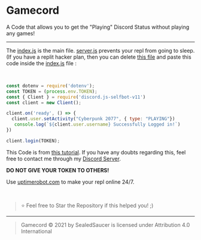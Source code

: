 # Gamecord
A Code that allows you to get the "Playing" Discord Status without playing any games!

----

The [index.js](https://github.com/SealedSaucer/Gamecord/blob/main/index.js) is the main file. [server.js](https://github.com/SealedSaucer/Gamecord/blob/main/server.js) prevents your repl from going to sleep. (If you have a replit hacker plan, then you can delete [this file](https://github.com/SealedSaucer/Gamecord/blob/main/server.js) and paste this code inside the [index.js](https://github.com/SealedSaucer/Gamecord/blob/main/index.js) file : 

</br>

```js
const dotenv = require('dotenv');
const TOKEN = (process.env.TOKEN);
const { Client } = require('discord.js-selfbot-v11')
const client = new Client();

client.on('ready', () => { 
  client.user.setActivity("Cyberpunk 2077", { type: "PLAYING"})
   console.log(`${client.user.username} Successfully Logged in!`)
})

client.login(TOKEN);
```

This Code is from [this tutorial](https://www.youtube.com). If you have any doubts regarding this, feel free to contact me through my [Discord Server](https://dsc.gg/phantom).

**DO NOT GIVE YOUR TOKEN TO OTHERS!**

Use [uptimerobot.com](https://uptimerobot.com) to make your repl online 24/7.

</br>

> ⭐ Feel free to Star the Repository if this helped you! ;)

----

> Gamecord © 2021 by SealedSaucer is licensed under Attribution 4.0 International 
